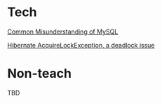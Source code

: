 # Tech

[Common Misunderstanding of MySQL](tech/mysql-common-misunderstanding.md)

[Hibernate AcquireLockException, a deadlock issue](tech/AcquireLockExcpetion-deadlock.md)

# Non-teach
TBD



